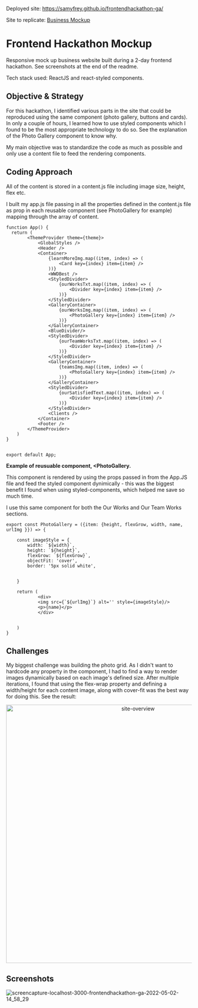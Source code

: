 


Deployed site: https://samyfrey.github.io/frontendhackathon-ga/

Site to replicate: [Business Mockup](https://github.com/dcartist/FrontEndHackathon/blob/master/MOCKUP/Business/BusinessLandingPage.png)

# Frontend Hackathon Mockup 

Responsive mock up business website built during a 2-day frontend hackathon.
See screenshots at the end of the readme. 

Tech stack used: ReactJS and react-styled components.

## Objective & Strategy 

For this hackathon, I identified various parts in the site that could be reproduced using the same component (photo gallery, buttons and cards). In only a couple of hours, I learned how to use styled components which I found to be the most appropriate technology to do so. See the explanation of the Photo Gallery component to know why. 

My main objective was to standardize the code as much as possible and only use a content file to feed the rendering components. 

## Coding Approach

All of the content is stored in a content.js file including image size, height, flex etc. 

I built my app.js file passing in all the properties defined in the content.js file as prop in each reusable component (see PhotoGallery for example) mapping through the array of content.


```
function App() {
  return (
		<ThemeProvider theme={theme}>
			<GlobalStyles />
			<Header />
			<Container>
				{learnMoreImg.map((item, index) => (
					<Card key={index} item={item} />
				))}
				<WWDBest />
				<StyledDivider>
					{ourWorksTxt.map((item, index) => (
						<Divider key={index} item={item} />
					))}
				</StyledDivider>
				<GalleryContainer>
					{ourWorksImg.map((item, index) => (
						<PhotoGallery key={index} item={item} />
					))}
				</GalleryContainer>
				<BlueDivider/>
				<StyledDivider>
					{ourTeamWorksTxt.map((item, index) => (
						<Divider key={index} item={item} />
					))}
				</StyledDivider>
				<GalleryContainer>
					{teamsImg.map((item, index) => (
						<PhotoGallery key={index} item={item} />
					))}
				</GalleryContainer>
				<StyledDivider>
					{ourSatisfiedText.map((item, index) => (
						<Divider key={index} item={item} />
					))}
				</StyledDivider>
				<Clients />
			</Container>
			<Footer />
		</ThemeProvider>
	)
}


export default App;
```

**Example of reusuable component, <PhotoGallery.**

This component is rendered by using the props passed in from the App.JS file and feed the styled component dynimically - this was the biggest benefit I found when using styled-components, which helped me save so much time. 

I use this same component for both the Our Works and Our Team Works sections. 

```
export const PhotoGallery = ({item: {height, flexGrow, width, name, urlImg }}) => {

    const imageStyle = {
        width: `${width}`,
        height: `${height}`, 
        flexGrow: `${flexGrow}`, 
        objectFit: 'cover',
        border: '5px solid white',


    }

    return (
            <div>
            <img src={`${urlImg}`} alt='' style={imageStyle}/>
            <p>{name}</p>
            </div>

      
    )
}
```
## Challenges

My biggest challenge was building the photo grid. As I didn't want to hardcode any property in the component, I had to find a way to render images dynamically based on each image's defined size. After multiple iterations, I found that using the flex-wrap property and defining a width/height for each content image, along with cover-fit was the best way for doing this. See the result: 

<p align="center">
<img src="https://user-images.githubusercontent.com/89148403/166308427-5c083631-644e-42bc-8556-aaea5e471ca9.png" alt="site-overview" width="700" >
</p>

## Screenshots
![screencapture-localhost-3000-frontendhackathon-ga-2022-05-02-14_58_29](https://user-images.githubusercontent.com/89148403/166308292-25209ebd-fefb-497f-8114-9c142777a3c0.png)
